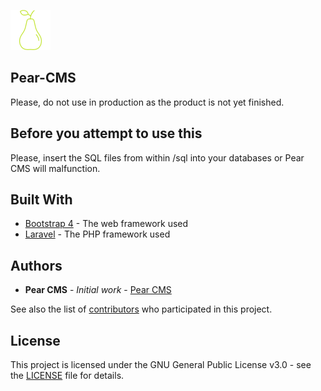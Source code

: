 ![picture](public/images/logo/logo_64.png)

## Pear-CMS
Please, do not use in production as the product is not yet finished.

## Before you attempt to use this
Please, insert the SQL files from within /sql into your databases or Pear CMS will malfunction.

## Built With

* [Bootstrap 4](https://getbootstrap.com/docs/4.0/getting-started/introduction/) - The web framework used
* [Laravel](https://laravel.com) - The PHP framework used

## Authors

* **Pear CMS** - *Initial work* - [Pear CMS](https://github.com/pear-cms)

See also the list of [contributors](https://github.com/pear-cms/pear-cms/graphs/contributors) who participated in this project.

## License

This project is licensed under the GNU General Public License v3.0 - see the [LICENSE](LICENSE) file for details.
